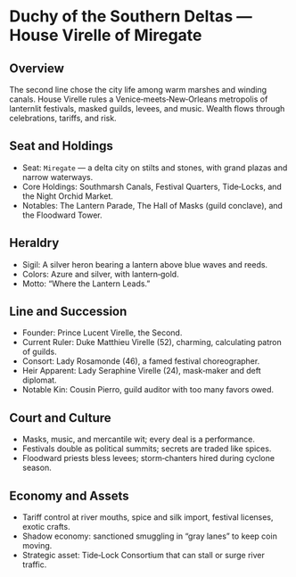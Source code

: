 # Duchy of the Southern Deltas — House Virelle of Miregate

## Overview
The second line chose the city life among warm marshes and winding canals. House Virelle rules a Venice‑meets‑New‑Orleans metropolis of lanternlit festivals, masked guilds, levees, and music. Wealth flows through celebrations, tariffs, and risk.

## Seat and Holdings
- Seat: `Miregate` — a delta city on stilts and stones, with grand plazas and narrow waterways.
- Core Holdings: Southmarsh Canals, Festival Quarters, Tide‑Locks, and the Night Orchid Market.
- Notables: The Lantern Parade, The Hall of Masks (guild conclave), and the Floodward Tower.

## Heraldry
- Sigil: A silver heron bearing a lantern above blue waves and reeds.
- Colors: Azure and silver, with lantern‑gold.
- Motto: “Where the Lantern Leads.”

## Line and Succession
- Founder: Prince Lucent Virelle, the Second.
- Current Ruler: Duke Matthieu Virelle (52), charming, calculating patron of guilds.
- Consort: Lady Rosamonde (46), a famed festival choreographer.
- Heir Apparent: Lady Seraphine Virelle (24), mask‑maker and deft diplomat.
- Notable Kin: Cousin Pierro, guild auditor with too many favors owed.

## Court and Culture
- Masks, music, and mercantile wit; every deal is a performance.
- Festivals double as political summits; secrets are traded like spices.
- Floodward priests bless levees; storm‑chanters hired during cyclone season.

## Economy and Assets
- Tariff control at river mouths, spice and silk import, festival licenses, exotic crafts.
- Shadow economy: sanctioned smuggling in “gray lanes” to keep coin moving.
- Strategic asset: Tide‑Lock Consortium that can stall or surge river traffic.

